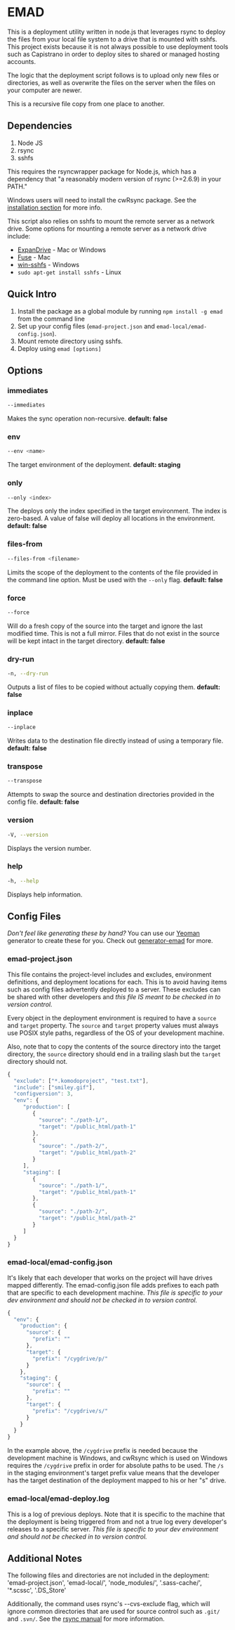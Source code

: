# EMAD

This is a deployment utility written in node.js that leverages rsync to deploy the files
from your local file system to a drive that is mounted with sshfs. This project exists
because it is not always possible to use deployment tools such as Capistrano in order
to deploy sites to shared or managed hosting accounts. 

The logic that the deployment script follows is to upload only new files or directories,
as well as overwrite the files on the server when the files on your computer are newer.

This is a recursive file copy from one place to another.

## Dependencies
1. Node JS
2. rsync
3. sshfs

This requires the rsyncwrapper package for Node.js, which has a dependency that
"a reasonably modern version of rsync (>=2.6.9) in your PATH."

Windows users will need to install the cwRsync package. See the
[installation section](http://www.rsync.net/resources/howto/windows_rsync.html) for more info.

This script also relies on sshfs to mount the remote server as a network drive. Some options for mounting a remote server as a network drive include:
* [ExpanDrive](http://expandrive.com/) - Mac or Windows
* [Fuse](http://osxfuse.github.io/) - Mac
* [win-sshfs](https://code.google.com/p/win-sshfs/) - Windows
* `sudo apt-get install sshfs` - Linux

## Quick Intro
1. Install the package as a global module by running `npm install -g emad` from the command line
2. Set up your config files (`emad-project.json` and `emad-local/emad-config.json`). 
3. Mount remote directory using sshfs. 
4. Deploy using `emad [options]`

## Options

### immediates
```bash
--immediates
```
Makes the sync operation non-recursive. __default: false__

### env
```bash
--env <name>
```
The target environment of the deployment. __default: staging__

### only
```bash
--only <index>
```
The deploys only the index specified in the target environment. The index is zero-based.
A value of false will deploy all locations in the environment. __default: false__

### files-from
```bash
--files-from <filename>
```
Limits the scope of the deployment to the contents of the file provided in the command
line option. Must be used with the `--only` flag. __default: false__

### force
```bash
--force
```
Will do a fresh copy of the source into the target and ignore the last modified time.
This is not a full mirror. Files that do not exist in the source will be kept intact in
the target directory. __default: false__

### dry-run
```bash
-n, --dry-run
```
Outputs a list of files to be copied without actually copying them. __default: false__

### inplace
```bash
--inplace
```
Writes data to the destination file directly instead of using a temporary file. __default: false__

### transpose
```bash
--transpose
```
Attempts to swap the source and destination directories provided in the config file. __default: false__

### version
```bash
-V, --version
```
Displays the version number.

### help
```bash
-h, --help
```
Displays help information.

## Config Files
_Don't feel like generating these by hand?_ You can use our [Yeoman](http://yeoman.io) generator to create these for you.
Check out [generator-emad](https://www.npmjs.com/package/generator-emad) for more.

### emad-project.json
This file contains the project-level includes and excludes, environment definitions, and
deployment locations for each. This is to avoid having items
such as config files advertently deployed to a server. These excludes can be shared with
other developers and _this file IS meant to be checked in to version control._

Every object in the deployment environment is required to have a `source` and `target` property.
The `source` and `target` property values must always use POSIX style paths, regardless of
the OS of your development machine. 

Also, note that to copy the contents of the source directory into the target directory, the
`source` directory should end in a trailing slash but the `target` directory should not.

```js
{
  "exclude": ["*.komodoproject", "test.txt"],
  "include": ["smiley.gif"],
  "configversion": 3,
  "env": {
     "production": [
        {
          "source": "./path-1/",
          "target": "/public_html/path-1"
        },
        {
          "source": "./path-2/",
          "target": "/public_html/path-2"
        }
     ],
     "staging": [
        {
          "source": "./path-1/",
          "target": "/public_html/path-1"
        },
        {
          "source": "./path-2/",
          "target": "/public_html/path-2"
        }
     ]
  }
}
```

### emad-local/emad-config.json
It's likely that each developer that works on the project will have drives mapped differently.
The emad-config.json file adds prefixes to each path that are specific to each development machine.
_This file is specific to your dev environment and should not be checked in to version control._

```js
{
  "env": {
    "production": {
      "source": {
        "prefix": ""
      },
      "target": {
        "prefix": "/cygdrive/p/"
      }
    },
    "staging": {
      "source": {
        "prefix": ""
      },
      "target": {
        "prefix": "/cygdrive/s/"
      }
    }
  }
}
```
In the example above, the `/cygdrive` prefix is needed because the development machine is Windows,
and cwRsync which is used on Windows requires the `/cygdrive` prefix in order for absolute paths
to be used. The `/s` in the staging environment's target prefix value means that the developer
has the target destination of the deployment mapped to his or her "s" drive. 

### emad-local/emad-deploy.log
This is a log of previous deploys. Note that it is specific to the machine that the deployment
is being triggered from and not a true log every developer's releases to a specific server.
_This file is specific to your dev environment and should not be checked in to version control._

## Additional Notes
The following files and directories are not included in the deployment:
'emad-project.json', 'emad-local/', 'node_modules/', '.sass-cache/', '*.scssc', '.DS_Store'

Additionally, the command uses rsync's --cvs-exclude flag, which will ignore common directories that
are used for source control such as `.git/` and `.svn/`.
See the [rsync manual](https://download.samba.org/pub/rsync/rsync.html) for more information.
